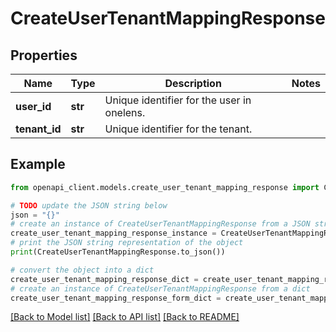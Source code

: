 # CreateUserTenantMappingResponse


## Properties

Name | Type | Description | Notes
------------ | ------------- | ------------- | -------------
**user_id** | **str** | Unique identifier for the user in onelens. | 
**tenant_id** | **str** | Unique identifier for the tenant. | 

## Example

```python
from openapi_client.models.create_user_tenant_mapping_response import CreateUserTenantMappingResponse

# TODO update the JSON string below
json = "{}"
# create an instance of CreateUserTenantMappingResponse from a JSON string
create_user_tenant_mapping_response_instance = CreateUserTenantMappingResponse.from_json(json)
# print the JSON string representation of the object
print(CreateUserTenantMappingResponse.to_json())

# convert the object into a dict
create_user_tenant_mapping_response_dict = create_user_tenant_mapping_response_instance.to_dict()
# create an instance of CreateUserTenantMappingResponse from a dict
create_user_tenant_mapping_response_form_dict = create_user_tenant_mapping_response.from_dict(create_user_tenant_mapping_response_dict)
```
[[Back to Model list]](../README.md#documentation-for-models) [[Back to API list]](../README.md#documentation-for-api-endpoints) [[Back to README]](../README.md)


